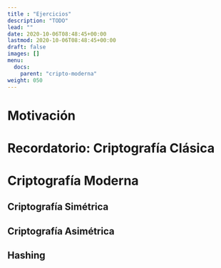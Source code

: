 ```yaml
---
title : "Ejercicios"
description: "TODO"
lead: ""
date: 2020-10-06T08:48:45+00:00
lastmod: 2020-10-06T08:48:45+00:00
draft: false
images: []
menu:
  docs:
    parent: "cripto-moderna"
weight: 050
---
```



# Motivación

# Recordatorio: Criptografía Clásica

# Criptografía Moderna

## Criptografía Simétrica

## Criptografía Asimétrica

## Hashing
